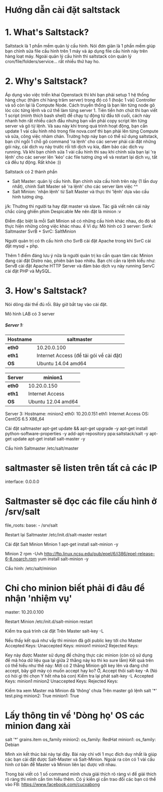 Hướng dẫn cài đặt saltstack
=========

# 1. What's Saltstack? 
Saltstack là 1 phần mềm quản lý cấu hình. Nói đơn giản là 1 phần mềm giúp bạn chỉnh sửa file cấu hình trên 1 máy và áp dụng file cấu hình này trên hàng loạt máy. Ngoài quản lý cấu hình thì saltstack còn quản lý cron/file/folders/service... rất nhiều thứ hay ho.

# 2. Why's Saltstack?
Áp dụng vào việc triển khai Openstack thì khi bạn phải setup 1 hệ thống hàng chục (thậm chí hàng trăm server) trong đó có 1 (hoặc 1 vài) Controller và số còn lại là Compute Node. Cách truyền thống là bạn lên từng node gõ lóc cóc từng lệnh và cứ thế làm từng server 1. Tiên tiến hơn chút thì bạn viết 1 script (mình thích bash shell) để chạy tự động từ đầu tới cuối, cách này nhanh hơn rất nhiều cách đầu nhưng bạn vẫn phải copy script lên từng server và gõ từ lệnh. Và sau này khi trong quá trình hoạt động, bạn cần update 1 vài cấu hình nhỏ trong file nova.conf thì bạn phải lên từng Compute và sửa, công việc nhàm chán. Trường hợp này bạn có thể sử dụng saltstack, bạn chỉ ngồi 1 chỗ gõ command 'ra lệnh' cho các server phải cài đặt những gói này, cài dịch vụ này trước rồi tới dịch vụ kia, đảm bảo các dịch vụ running. Và khi bạn chỉnh sửa 1 vài cấu hình thì sau khi chỉnh sửa bạn lại 'ra lệnh' cho các server lên 'kéo' các file tương ứng về và restart lại dịch vụ, tất cả đều tự động. Rất khỏe :))

Saltstack có 2 thành phần
- Salt Master: quản lý cấu hình. Bạn chỉnh sửa cấu hình trên này (1 lần duy nhất), chính Salt Master sẽ 'ra lệnh' cho các server làm việc ^^
- Salt Minion: 'nhận lệnh' từ Salt Master và thực thi 'lệnh' dựa vào cấu hình tương ứng.

j/k: Thường thì người ta hay đặt master và slave. Tác giả viết nên cái này chắc cũng ghiền phim Despicable Me nên đặt là minion  :v

Điểm đặc biệt là mỗi Salt Minion sẽ có những cấu hình khác nhau, do đó sẽ thực hiện những công việc khác nhau.
ể
Ví dụ: Mô hình có 3 server:
SvrA: Saltmaster
SvrB + SvrC: SaltMinion

Người quản trị có th cấu hình cho SvrB cài đặt Apache trong khi SvrC cài đặt mysql + php.

Thêm 1 điểm đáng lưu ý nữa là người quản trị ko cần quan tâm các Minion đang cài đặt Distro nào, phiên bản bao nhiêu. Bạn chỉ cần ra lệnh kiểu như:
ServB cài đặt Apache HTTP Server và đảm bảo dịch vụ này running
ServC cài đặt PHP và MySQL.

# 3. How's Saltstack?
Nói dông dài thế đủ rồi. Bây giờ bắt tay vào cài đặt.

Mô hình LAB có 3 server
##### Server 1:
Hostname|saltmaster
--------|---------
**eth0**    |10.20.0.100
**eth1**    | Internet Access (để tải gói về cài đặt)
**OS**      | Ubuntu 14.04 amd64

Server  | minion1
--------|-------------
**eth0**			| 10.20.0.150
**eth1**			| Internet Access
**OS**				| Ubuntu 12.04 amd64

Server 3:
Hostname: minion2
eth0: 10.20.0.151
eth1: Internet Access
OS: CentOS 6.5 X86_64


Cài đặt saltmaster
apt-get update && apt-get upgrade -y
apt-get install python-software-properties -y
add-apt-repository ppa:saltstack/salt -y
apt-get update
apt-get install salt-master -y

Cấu hình Saltmaster
/etc/salt/master

# saltmaster sẽ listen trên tất cả các IP
interface: 0.0.0.0

# Saltmaster sẽ đọc các file cấu hình ở /srv/salt
file_roots:
  base:
    - /srv/salt

Restart lại Saltmaster
/etc/init.d/salt-master restart


Cài đặt Salt Minion
Minion 1
apt-get install salt-minion -y

Minion 2
rpm -Uvh http://ftp.linux.ncsu.edu/pub/epel/6/i386/epel-release-6-8.noarch.rpm
yum install salt-minion -y

Cấu hình:
/etc/salt/minion
# Chỉ cho minion biết phải đi đâu để nhận 'nhiệm vụ' 
master: 10.20.0.100

Restart Minion
/etc/init.d/salt-minion restart

Kiểm tra quá trình cài đặt
Trên Master
salt-key -L

Nếu thấy kết quả như vầy thì minion đã gởi public key tới cho Master
Accepted Keys:
Unaccepted Keys:
minion1
minion2
Rejected Keys:

Key này được Master sử dụng để chứng thực các minion (còn có sử dụng để mã hóa dữ liệu qua lại giữa 2 thằng này ko thì ko sure lắm)
Kết quả trên có thể hiểu như thế này: Mới có 2 thằng Minion gởi key lên và đang chờ accept, bây giờ mày có muốn accept hay ko? Ờ, Accept thôi
salt-key -A
(Nó có hỏi gì thì chọn Y hết nha bà con)
Kiểm tra lại phát
salt-key -L
Accepted Keys:
minion1
minion2
Unaccepted Keys:
Rejected Keys:

Kiểm tra xem Master mà Minion đã 'thông' chưa
Trên master gõ lệnh
salt '*' test.ping
minion2:
    True
minion1:
    True

# Lấy thông tin về 'Dòng họ' OS các minion đang xài
salt '*' grains.item os_family
minion2:
  os_family: RedHat
minion1:
  os_family: Debian


Mình xin kết thúc bài này tại đây. Bài này chỉ với 1 mục đích duy nhất là giúp các bạn cài đặt được Salt-Master và Salt-Minion. Ngoài ra còn có 1 vài cấu hình cơ bản để Master và Minion liên lạc được với nhau.

Trong bài viết có 1 số command mình chưa giải thích rõ ràng vì để giải thích rõ ràng thì mình cần tìm hiểu thêm. Có ý kiến gì cần trao đổi các bạn có thể vào FB: https://www.facebook.com/cucxabong
